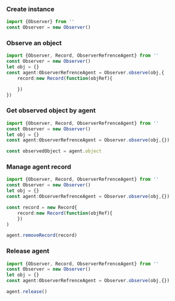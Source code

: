 ### Create instance

```typescript
import {Observer} from ''
const Observer = new Observer()
```

### Observe an object

```typescript 
import {Observer, Record, ObserverRefrenceAgent} from ''
const Observer = new Observer()
let obj = {}
const agent:ObserverRefrenceAgent = Observer.observe(obj,{
    record:new Record(function(objRef){

    })
})
```

### Get observed object by agent
```typescript
import {Observer, Record, ObserverRefrenceAgent} from ''
const Observer = new Observer()
let obj = {}
const agent:ObserverRefrenceAgent = Observer.observe(obj,{})

const observedObject = agent.object
```


### Manage agent record
```typescript
import {Observer, Record, ObserverRefrenceAgent} from ''
const Observer = new Observer()
let obj = {}
const agent:ObserverRefrenceAgent = Observer.observe(obj,{})

const record = new Record{
    record:new Record(function(objRef){
    })
)

agent.removeRecord(record)

```

### Release agent

```typescript
import {Observer, Record, ObserverRefrenceAgent} from ''
const Observer = new Observer()
let obj = {}
const agent:ObserverRefrenceAgent = Observer.observe(obj,{})

agent.release()
```